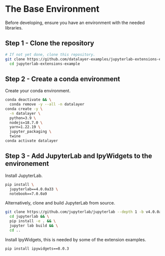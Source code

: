 # The Base Environment

Before developing, ensure you have an environment with the needed libraries.

## Step 1 - Clone the repository

```bash
# If not yet done, clone this repository.
git clone https://github.com/datalayer-examples/jupyterlab-extensions-example && \
  cd jupyterlab-extensions-example
```

## Step 2 - Create a conda environment

Create your conda environment.

```bash
conda deactivate && \
  conda remove -y --all -n datalayer
conda create -y \
  -n datalayer \
  python=3.9 \
  nodejs=18.7.0 \
  yarn=1.22.19 \
  jupyter_packaging \
  twine
conda activate datalayer
```

## Step 3 - Add JupyterLab and IpyWidgets to the environement

Install JupyterLab.

```bash
pip install \
  jupyterlab==4.0.0a33 \
  notebook==7.0.0a9
```

Alternatively, clone and build JupyterLab from source.

```bash
git clone https://github.com/jupyterlab/jupyterlab --depth 1 -b v4.0.0a31 && \
  cd jupyterlab && \
  pip install -e . && \
  jupyter lab build && \
  cd ..
```

Install IpyWidgets, this is needed by some of the extension examples.

```bash
pip install ipywidgets==8.0.3
```
